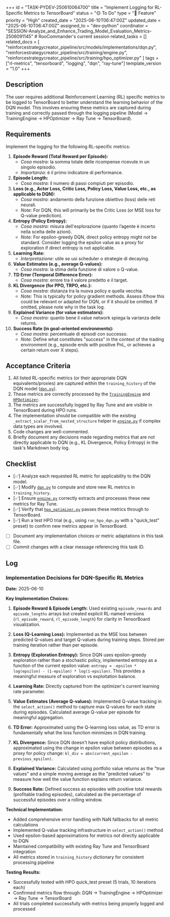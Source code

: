 +++
id = "TASK-PYDEV-250610064700"
title = "Implement Logging for RL-Specific Metrics to TensorBoard"
status = "🟡 To Do"
type = "🌟 Feature"
priority = "High"
created_date = "2025-06-10T06:47:00Z"
updated_date = "2025-06-10T06:47:00Z"
assigned_to = "dev-python"
coordinator = "SESSION-Analyze_and_Enhance_Trading_Model_Evaluation_Metrics-2506091145" # RooCommander's current session
related_tasks = []
related_docs = [
    "reinforcestrategycreator_pipeline/src/models/implementations/dqn.py",
    "reinforcestrategycreator_pipeline/src/training/engine.py",
    "reinforcestrategycreator_pipeline/src/training/hpo_optimizer.py"
]
tags = ["rl-metrics", "tensorboard", "logging", "dqn", "ray-tune"]
template_version = "1.0"
+++

## Description

The user requires additional Reinforcement Learning (RL) specific metrics to be logged to TensorBoard to better understand the learning behavior of the DQN model. This involves ensuring these metrics are captured during training and correctly passed through the logging pipeline (Model -> TrainingEngine -> HPOptimizer -> Ray Tune -> TensorBoard).

## Requirements

Implement the logging for the following RL-specific metrics:

1.  **Episode Reward (Total Reward per Episode):**
    *   *Cosa mostra:* la somma totale delle ricompense ricevute in un singolo episodio.
    *   *Importanza:* è il primo indicatore di performance.
2.  **Episode Length:**
    *   *Cosa mostra:* il numero di passi compiuti per episodio.
3.  **Loss (e.g., Actor Loss, Critic Loss, Policy Loss, Value Loss, etc., as applicable to DQN):**
    *   *Cosa mostra:* andamento della funzione obiettivo (loss) delle reti neurali.
    *   *Note:* For DQN, this will primarily be the Critic Loss (or MSE loss for Q-value prediction).
4.  **Entropy (Policy Entropy):**
    *   *Cosa mostra:* misura dell'esplorazione (quanto l’agente è incerto nella scelta delle azioni).
    *   *Note:* For epsilon-greedy DQN, direct policy entropy might not be standard. Consider logging the epsilon value as a proxy for exploration if direct entropy is not applicable.
5.  **Learning Rate:**
    *   *Interpretazione:* utile se usi scheduler o strategie di decaying.
6.  **Value Estimates (e.g., average Q-values):**
    *   *Cosa mostra:* la stima della funzione di valore o Q-value.
7.  **TD Error (Temporal Difference Error):**
    *   *Cosa mostra:* errore tra il valore predetto e il target.
8.  **KL Divergence (for PPO, TRPO, etc.):**
    *   *Cosa mostra:* distanza tra la nuova policy e quella vecchia.
    *   *Note:* This is typically for policy gradient methods. Assess if/how this could be relevant or adapted for DQN, or if it should be omitted. If omitted, please note why in the task log.
9.  **Explained Variance (for value estimators):**
    *   *Cosa mostra:* quanto bene il value network spiega la varianza delle returns.
10. **Success Rate (in goal-oriented environments):**
    *   *Cosa mostra:* percentuale di episodi con successo.
    *   *Note:* Define what constitutes "success" in the context of the trading environment (e.g., episode ends with positive PnL, or achieves a certain return over X steps).

## Acceptance Criteria

1.  All listed RL-specific metrics (or their appropriate DQN equivalents/proxies) are captured within the `training_history` of the DQN model ([`dqn.py`](reinforcestrategycreator_pipeline/src/models/implementations/dqn.py)).
2.  These metrics are correctly processed by the [`TrainingEngine`](reinforcestrategycreator_pipeline/src/training/engine.py) and [`HPOptimizer`](reinforcestrategycreator_pipeline/src/training/hpo_optimizer.py).
3.  The metrics are successfully logged by Ray Tune and are visible in TensorBoard during HPO runs.
4.  The implementation should be compatible with the existing `_extract_scalar_from_nested_structure` helper in [`engine.py`](reinforcestrategycreator_pipeline/src/training/engine.py) if complex data types are involved.
5.  Code changes are well-commented.
6.  Briefly document any decisions made regarding metrics that are not directly applicable to DQN (e.g., KL Divergence, Policy Entropy) in the task's Markdown body log.

## Checklist

- [✅] Analyze each requested RL metric for applicability to the DQN model.
- [✅] Modify [`dqn.py`](reinforcestrategycreator_pipeline/src/models/implementations/dqn.py) to compute and store new RL metrics in `training_history`.
- [✅] Ensure [`engine.py`](reinforcestrategycreator_pipeline/src/training/engine.py) correctly extracts and processes these new metrics for Ray Tune.
- [✅] Verify that [`hpo_optimizer.py`](reinforcestrategycreator_pipeline/src/training/hpo_optimizer.py) passes these metrics through to TensorBoard.
- [✅] Run a test HPO trial (e.g., using `run_hpo_dqn.py` with a "quick_test" preset) to confirm new metrics appear in TensorBoard.
- [ ] Document any implementation choices or metric adaptations in this task file.
- [ ] Commit changes with a clear message referencing this task ID.

## Log

### Implementation Decisions for DQN-Specific RL Metrics

**Date:** 2025-06-10

**Key Implementation Choices:**

1. **Episode Reward & Episode Length:** Used existing `episode_rewards` and `episode_lengths` arrays but created explicit RL-named versions (`rl_episode_reward`, `rl_episode_length`) for clarity in TensorBoard visualization.

2. **Loss (Q-Learning Loss):** Implemented as the MSE loss between predicted Q-values and target Q-values during training steps. Stored per training iteration rather than per episode.

3. **Entropy (Exploration Entropy):** Since DQN uses epsilon-greedy exploration rather than a stochastic policy, implemented entropy as a function of the current epsilon value: `entropy = -epsilon * log(epsilon) - (1-epsilon) * log(1-epsilon)`. This provides a meaningful measure of exploration vs exploitation balance.

4. **Learning Rate:** Directly captured from the optimizer's current learning rate parameter.

5. **Value Estimates (Average Q-values):** Implemented Q-value tracking in the `select_action()` method to capture max Q-values for each state during episodes. Calculated average Q-value per episode for meaningful aggregation.

6. **TD Error:** Approximated using the Q-learning loss value, as TD error is fundamentally what the loss function minimizes in DQN training.

7. **KL Divergence:** Since DQN doesn't have explicit policy distributions, approximated using the change in epsilon value between episodes as a proxy for policy change: `kl_div = abs(current_epsilon - previous_epsilon)`.

8. **Explained Variance:** Calculated using portfolio value returns as the "true values" and a simple moving average as the "predicted values" to measure how well the value function explains return variance.

9. **Success Rate:** Defined success as episodes with positive total rewards (profitable trading episodes), calculated as the percentage of successful episodes over a rolling window.

**Technical Implementation:**
- Added comprehensive error handling with NaN fallbacks for all metric calculations
- Implemented Q-value tracking infrastructure in `select_action()` method
- Used epsilon-based approximations for metrics not directly applicable to DQN
- Maintained compatibility with existing Ray Tune and TensorBoard integration
- All metrics stored in `training_history` dictionary for consistent processing pipeline

**Testing Results:**
- Successfully tested with HPO quick_test preset (5 trials, 10 iterations each)
- Confirmed metrics flow through: DQN → TrainingEngine → HPOptimizer → Ray Tune → TensorBoard
- All trials completed successfully with metrics being properly logged and processed